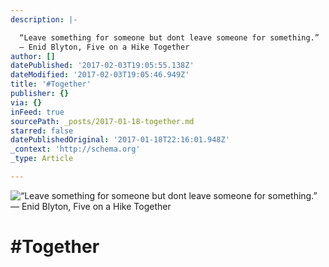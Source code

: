 ```yaml
---
description: |-

  “Leave something for someone but dont leave someone for something.” 
  ― Enid Blyton, Five on a Hike Together
author: []
datePublished: '2017-02-03T19:05:55.138Z'
dateModified: '2017-02-03T19:05:46.949Z'
title: '#Together'
publisher: {}
via: {}
inFeed: true
sourcePath: _posts/2017-01-18-together.md
starred: false
datePublishedOriginal: '2017-01-18T22:16:01.948Z'
_context: 'http://schema.org'
_type: Article

---
```

![
“Leave something for someone but dont leave someone for something.” 
― Enid Blyton, Five on a Hike Together](https://the-grid-user-content.s3-us-west-2.amazonaws.com/2624786a-0d7f-4bf6-9994-b55da65f2f04.jpg)

# \#Together